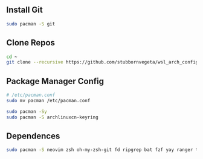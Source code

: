 
## Install Git
```bash 
sudo pacman -S git
```
## Clone Repos
```bash 
cd ~
git clone --recursive https://github.com/stubbornvegeta/wsl_arch_config.git .config
```

## Package Manager Config
```bash
# /etc/pacman.conf
sudo mv pacman /etc/pacman.conf

sudo pacman -Sy
sudo pacman -S archlinuxcn-keyring
```

## Dependences
```bash 
sudo pacman -S neovim zsh oh-my-zsh-git fd ripgrep bat fzf yay ranger tmux
```

